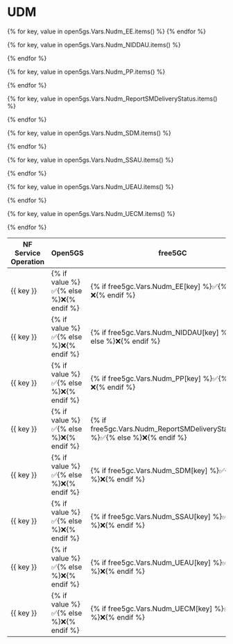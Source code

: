 # UDM

<table>
  <thead>
    <tr>
      <th>NF Service Operation</th>
      <th>Open5GS</th>
      <th>free5GC</th>
      <th>OAI CN5G</th>
    </tr>
  </thead>
  <tbody>
{% for key, value in open5gs.Vars.Nudm_EE.items() %}
    <tr>
<td> {{ key }} </td> 
<td>{% if value %}✅{% else %}❌{% endif %} </td> 
<td>{% if free5gc.Vars.Nudm_EE[key] %}✅{% else %}❌{% endif %} </td> 
<td>{% if oai.Vars.Nudm_EE[key] %}✅{% else %}❌{% endif %} </td>
    </tr>
{% endfor %}

{% for key, value in open5gs.Vars.Nudm_NIDDAU.items() %}
    <tr>
<td> {{ key }} </td> 
<td>{% if value %}✅{% else %}❌{% endif %} </td> 
<td>{% if free5gc.Vars.Nudm_NIDDAU[key] %}✅{% else %}❌{% endif %} </td> 
<td>{% if oai.Vars.Nudm_NIDDAU[key] %}✅{% else %}❌{% endif %} </td>
    </tr>
{% endfor %}

{% for key, value in open5gs.Vars.Nudm_PP.items() %}
    <tr>
<td> {{ key }} </td> 
<td>{% if value %}✅{% else %}❌{% endif %} </td> 
<td>{% if free5gc.Vars.Nudm_PP[key] %}✅{% else %}❌{% endif %} </td> 
<td>{% if oai.Vars.Nudm_PP[key] %}✅{% else %}❌{% endif %} </td>
    </tr>
{% endfor %}

{% for key, value in open5gs.Vars.Nudm_ReportSMDeliveryStatus.items() %}
    <tr>
<td> {{ key }} </td> 
<td>{% if value %}✅{% else %}❌{% endif %} </td> 
<td>{% if free5gc.Vars.Nudm_ReportSMDeliveryStatus[key] %}✅{% else %}❌{% endif %} </td> 
<td>{% if oai.Vars.Nudm_ReportSMDeliveryStatus[key] %}✅{% else %}❌{% endif %} </td>
    </tr>
{% endfor %}

{% for key, value in open5gs.Vars.Nudm_SDM.items() %}
    <tr>
<td> {{ key }} </td> 
<td>{% if value %}✅{% else %}❌{% endif %} </td> 
<td>{% if free5gc.Vars.Nudm_SDM[key] %}✅{% else %}❌{% endif %} </td> 
<td>{% if oai.Vars.Nudm_SDM[key] %}✅{% else %}❌{% endif %} </td>
    </tr>
{% endfor %}

{% for key, value in open5gs.Vars.Nudm_SSAU.items() %}
    <tr>
<td> {{ key }} </td> 
<td>{% if value %}✅{% else %}❌{% endif %} </td> 
<td>{% if free5gc.Vars.Nudm_SSAU[key] %}✅{% else %}❌{% endif %} </td> 
<td>{% if oai.Vars.Nudm_SSAU[key] %}✅{% else %}❌{% endif %} </td>
    </tr>
{% endfor %}

{% for key, value in open5gs.Vars.Nudm_UEAU.items() %}
    <tr>
<td> {{ key }} </td> 
<td>{% if value %}✅{% else %}❌{% endif %} </td> 
<td>{% if free5gc.Vars.Nudm_UEAU[key] %}✅{% else %}❌{% endif %} </td> 
<td>{% if oai.Vars.Nudm_UEAU[key] %}✅{% else %}❌{% endif %} </td>
    </tr>
{% endfor %}

{% for key, value in open5gs.Vars.Nudm_UECM.items() %}
    <tr>
<td> {{ key }} </td> 
<td>{% if value %}✅{% else %}❌{% endif %} </td> 
<td>{% if free5gc.Vars.Nudm_UECM[key] %}✅{% else %}❌{% endif %} </td> 
<td>{% if oai.Vars.Nudm_UECM[key] %}✅{% else %}❌{% endif %} </td>
    </tr>
{% endfor %}

  </tbody>
<table>

